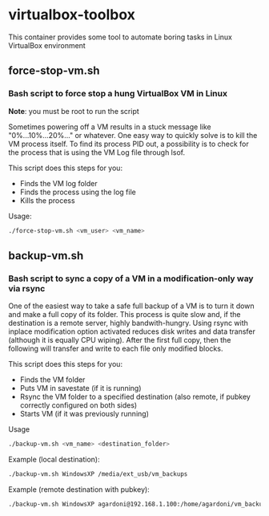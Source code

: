 # virtualbox-toolbox
This container provides some tool to automate boring tasks in Linux VirtualBox environment


## force-stop-vm.sh
### Bash script to force stop a hung VirtualBox VM in Linux

**Note**: you must be root to run the script

Sometimes powering off a VM results in a stuck message like "0%...10%...20%..." or whatever.
One easy way to quickly solve is to kill the VM process itself. To find its process PID out, a possibility is to check for the process that is using the VM Log file through lsof.

This script does this steps for you:

* Finds the VM log folder
* Finds the process using the log file
* Kills the process

Usage:
``` bash
./force-stop-vm.sh <vm_user> <vm_name>
```

## backup-vm.sh
### Bash script to sync a copy of a VM in a modification-only way via rsync

One of the easiest way to take a safe full backup of a VM is to turn it down and make a full copy of its folder. This process is quite slow and, if the destination is a remote server, highly bandwith-hungry. Using rsync with inplace modification option activated reduces disk writes and data transfer (although it is equally CPU wiping). After the first full copy, then the following will transfer and write to each file only modified blocks.

This script does this steps for you:

* Finds the VM folder
* Puts VM in savestate (if it is running)
* Rsync the VM folder to a specified destination (also remote, if pubkey correctly configured on both sides)
* Starts VM (if it was previously running)

Usage
``` bash
./backup-vm.sh <vm_name> <destination_folder>
```

Example (local destination):
``` bash
./backup-vm.sh WindowsXP /media/ext_usb/vm_backups
```

Example (remote destination with pubkey):
``` bash
./backup-vm.sh WindowsXP agardoni@192.168.1.100:/home/agardoni/vm_backups
```
